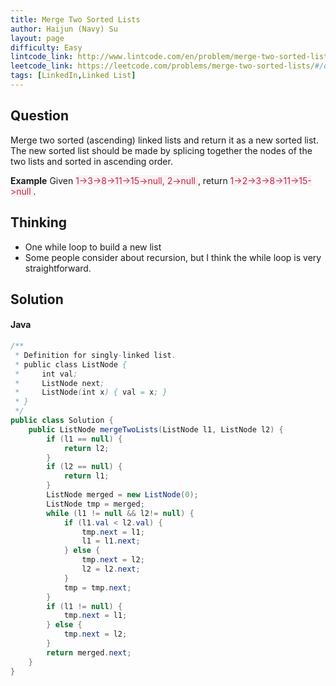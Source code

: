 ```yaml
---
title: Merge Two Sorted Lists
author: Haijun (Navy) Su
layout: page
difficulty: Easy
lintcode_link: http://www.lintcode.com/en/problem/merge-two-sorted-lists/
leetcode_link: https://leetcode.com/problems/merge-two-sorted-lists/#/description
tags: [LinkedIn,Linked List]
---
```

## Question
Merge two sorted (ascending) linked lists and return it as a new sorted list. The new sorted list should be made by splicing together the nodes of the two lists and sorted in ascending order.

**Example**
Given <span style="color: #C72541; background: #F9F2F4;">1->3->8->11->15->null, 2->null </span>, return <span style="color: #C72541; background: #F9F2F4;">1->2->3->8->11->15->null </span>.

## Thinking
* One while loop to build a new list
* Some people consider about recursion, but I think the while loop is very straightforward.

## Solution
#### Java
~~~ java
/**
 * Definition for singly-linked list.
 * public class ListNode {
 *     int val;
 *     ListNode next;
 *     ListNode(int x) { val = x; }
 * }
 */
public class Solution {
    public ListNode mergeTwoLists(ListNode l1, ListNode l2) {
        if (l1 == null) {
            return l2;
        }
        if (l2 == null) {
            return l1;
        }
        ListNode merged = new ListNode(0);
        ListNode tmp = merged;
        while (l1 != null && l2!= null) {
            if (l1.val < l2.val) {
                tmp.next = l1;
                l1 = l1.next;
            } else {
                tmp.next = l2;
                l2 = l2.next;
            }
            tmp = tmp.next;
        }
        if (l1 != null) {
            tmp.next = l1;
        } else {
            tmp.next = l2;
        }
        return merged.next;
    }
}
~~~

